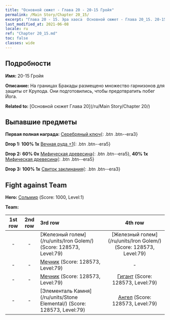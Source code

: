```yaml
---
title: "Основной сюжет - Глава 20 - 20-15 Гройя"
permalink: /Main Story/Chapter 20_15/
excerpt: "Глава 20 - 15. Эра хаоса  Основной сюжет - Глава 20_15. 20-15 Гройя"
last_modified_at: 2021-06-08
locale: ru
ref: "Chapter 20_15.md"
toc: false
classes: wide
---
```


## Подробности

 **Имя:** 20-15 Гройя

 **Описание:** На границах Бракады размещено множество гарнизонов для защиты от Крулода. Они подготовились, чтобы предотвратить побег Йога.

 **Related to:** [Основной сюжет Глава 20](/ru/Main Story/Chapter 20/)

## Выпавшие предметы

 **Первая полная награда:** [Серебряный ключ](/ItemsRU/con_693/){: .btn .btn--era3}

 **Drop 1:** **100% 1x** [Вечная руда +1](/ItemsRU/mat_68/){: .btn .btn--era5}

 **Drop 2:** **60% 0x** [Мифическая древесина](/ItemsRU/mat_62/){: .btn .btn--era5}, **40% 1x** [Мифическая древесина](/ItemsRU/mat_62/){: .btn .btn--era5}

 **Drop 3:** **100% 1x** [Свиток заклинания](/ItemsRU/con_694/){: .btn .btn--era3}


## Fight against Team
 **Hero:** [Сольмир](/ru/heroes/Solmyr/) (Score: 1000, Level:1)

 **Team:**


  | 1st row | 2nd row | 3rd row | 4th row |
  |:----:|:----:|:----|:----:|
  | - | - | [Железный голем](/ru/units/Iron Golem/) (Score: 128573, Level:79)  | [Железный голем](/ru/units/Iron Golem/) (Score: 128573, Level:79)  |
  | - | - | [Мечник](/ru/units/Swordsman/) (Score: 128573, Level:79)  | - |
  | - | - | [Мечник](/ru/units/Swordsman/) (Score: 128573, Level:79)  | [Гигант](/ru/units/Giant/) (Score: 128573, Level:79)  |
  | - | - | [Элементаль Камня](/ru/units/Stone Elemental/) (Score: 128573, Level:79)  | [Ангел](/ru/units/Angel/) (Score: 128573, Level:79)  |


